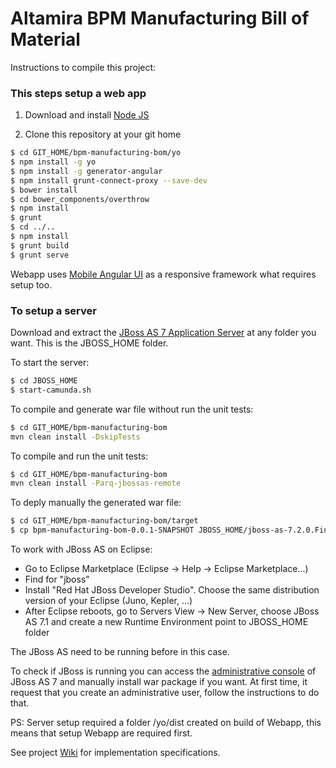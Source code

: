 Altamira BPM Manufacturing Bill of Material
===========================================

Instructions to compile this project:

### This steps setup a web app

1. Download and install [Node JS](http://nodejs.org/)

2. Clone this repository at your git home

```sh
$ cd GIT_HOME/bpm-manufacturing-bom/yo
$ npm install -g yo
$ npm install -g generator-angular
$ npm install grunt-connect-proxy --save-dev
$ bower install
$ cd bower_components/overthrow
$ npm install
$ grunt
$ cd ../..
$ npm install
$ grunt build
$ grunt serve
```

Webapp uses [Mobile Angular UI](http://mobileangularui.com/docs/) as a responsive framework what requires setup too.

### To setup a server

Download and extract the [JBoss AS 7 Application Server](http://camunda.org/release/camunda-bpm/jboss/7.1/camunda-bpm-jboss-7.1.0-Final.zip) at any folder you want. This is the JBOSS_HOME folder.

To start the server:

```sh
$ cd JBOSS_HOME
$ start-camunda.sh
```

To compile and generate war file without run the unit tests:

```sh
$ cd GIT_HOME/bpm-manufacturing-bom
mvn clean install -DskipTests
```

To compile and run the unit tests:

```sh
$ cd GIT_HOME/bpm-manufacturing-bom
mvn clean install -Parq-jbossas-remote
```

To deply manually the generated war file:

```sh
$ cd GIT_HOME/bpm-manufacturing-bom/target
$ cp bpm-manufacturing-bom-0.0.1-SNAPSHOT JBOSS_HOME/jboss-as-7.2.0.Final/standalone/deployments
```

To work with JBoss AS on Eclipse:

* Go to Eclipse Marketplace (Eclipse -> Help -> Eclipse Marketplace...)
* Find for "jboss"
* Install "Red Hat JBoss Developer Studio". Choose the same distribution version of your Eclipse (Juno, Kepler, ...)
* After Eclipse reboots, go to Servers View -> New Server, choose JBoss AS 7.1 and create a new Runtime Environment point to JBOSS_HOME folder


The JBoss AS need to be running before in this case.

To check if JBoss is running you can access the [administrative console](http://localhost:9990) of JBoss AS 7 and manually install war package if you want. At first time, it request that you create an administrative user, follow the instructions to do that.

PS: Server setup required a folder /yo/dist created on build of Webapp, this means that setup Webapp are required first.

See project [Wiki](http://www.github.com/altamira/bpm-manufacturing-bom/wiki) for implementation specifications.
